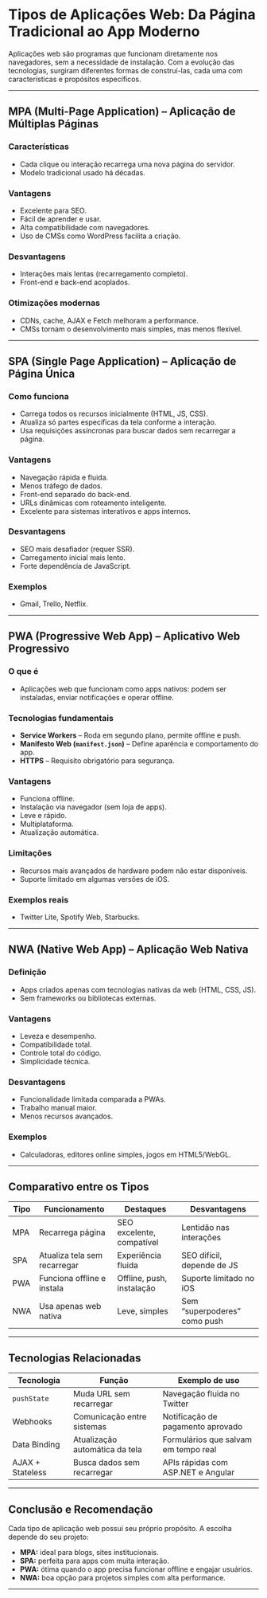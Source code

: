 # Tipos de Aplicações Web: Da Página Tradicional ao App Moderno

Aplicações web são programas que funcionam diretamente nos navegadores, sem a necessidade de instalação. Com a evolução das tecnologias, surgiram diferentes formas de construí-las, cada uma com características e propósitos específicos.

---

## MPA (Multi-Page Application) – Aplicação de Múltiplas Páginas

### Características

- Cada clique ou interação recarrega uma nova página do servidor.
- Modelo tradicional usado há décadas.

### Vantagens

- Excelente para SEO.
- Fácil de aprender e usar.
- Alta compatibilidade com navegadores.
- Uso de CMSs como WordPress facilita a criação.

### Desvantagens

- Interações mais lentas (recarregamento completo).
- Front-end e back-end acoplados.

### Otimizações modernas

- CDNs, cache, AJAX e Fetch melhoram a performance.
- CMSs tornam o desenvolvimento mais simples, mas menos flexível.

---

## SPA (Single Page Application) – Aplicação de Página Única

### Como funciona

- Carrega todos os recursos inicialmente (HTML, JS, CSS).
- Atualiza só partes específicas da tela conforme a interação.
- Usa requisições assíncronas para buscar dados sem recarregar a página.

### Vantagens

- Navegação rápida e fluida.
- Menos tráfego de dados.
- Front-end separado do back-end.
- URLs dinâmicas com roteamento inteligente.
- Excelente para sistemas interativos e apps internos.

### Desvantagens

- SEO mais desafiador (requer SSR).
- Carregamento inicial mais lento.
- Forte dependência de JavaScript.

### Exemplos

- Gmail, Trello, Netflix.

---

## PWA (Progressive Web App) – Aplicativo Web Progressivo

### O que é

- Aplicações web que funcionam como apps nativos: podem ser instaladas, enviar notificações e operar offline.

### Tecnologias fundamentais

- **Service Workers** – Roda em segundo plano, permite offline e push.
- **Manifesto Web (`manifest.json`)** – Define aparência e comportamento do app.
- **HTTPS** – Requisito obrigatório para segurança.

### Vantagens

- Funciona offline.
- Instalação via navegador (sem loja de apps).
- Leve e rápido.
- Multiplataforma.
- Atualização automática.

### Limitações

- Recursos mais avançados de hardware podem não estar disponíveis.
- Suporte limitado em algumas versões de iOS.

### Exemplos reais

- Twitter Lite, Spotify Web, Starbucks.

---

## NWA (Native Web App) – Aplicação Web Nativa

### Definição

- Apps criados apenas com tecnologias nativas da web (HTML, CSS, JS).
- Sem frameworks ou bibliotecas externas.

### Vantagens

- Leveza e desempenho.
- Compatibilidade total.
- Controle total do código.
- Simplicidade técnica.

### Desvantagens

- Funcionalidade limitada comparada a PWAs.
- Trabalho manual maior.
- Menos recursos avançados.

### Exemplos

- Calculadoras, editores online simples, jogos em HTML5/WebGL.

---

## Comparativo entre os Tipos

| Tipo | Funcionamento | Destaques | Desvantagens |
| --- | --- | --- | --- |
| MPA | Recarrega página | SEO excelente, compatível | Lentidão nas interações |
| SPA | Atualiza tela sem recarregar | Experiência fluida | SEO difícil, depende de JS |
| PWA | Funciona offline e instala | Offline, push, instalação | Suporte limitado no iOS |
| NWA | Usa apenas web nativa | Leve, simples | Sem “superpoderes” como push |

---

## Tecnologias Relacionadas

| Tecnologia | Função | Exemplo de uso |
| --- | --- | --- |
| `pushState` | Muda URL sem recarregar | Navegação fluida no Twitter |
| Webhooks | Comunicação entre sistemas | Notificação de pagamento aprovado |
| Data Binding | Atualização automática da tela | Formulários que salvam em tempo real |
| AJAX + Stateless | Busca dados sem recarregar | APIs rápidas com ASP.NET e Angular |

---

## Conclusão e Recomendação

Cada tipo de aplicação web possui seu próprio propósito. A escolha depende do seu projeto:

- **MPA:** ideal para blogs, sites institucionais.
- **SPA:** perfeita para apps com muita interação.
- **PWA:** ótima quando o app precisa funcionar offline e engajar usuários.
- **NWA:** boa opção para projetos simples com alta performance.

---
